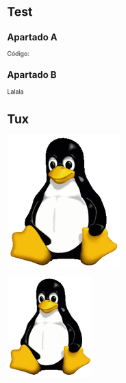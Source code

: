 # Test

## Apartado A
Código:
  <html>
    <head>
     <title>Test</title>
    </head>
  
## Apartado B
Lalala

# Tux

![Mascota de Linux](/Tux.png)

<img src="Tux.png" alt="drawing" width="200"/>


